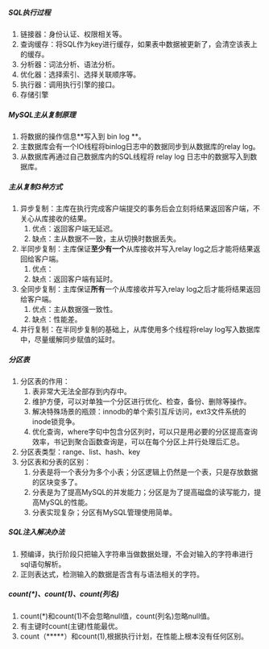 ##### SQL执行过程

1. 链接器：身份认证、权限相关等。
2. 查询缓存：将SQL作为key进行缓存，如果表中数据被更新了，会清空该表上的缓存。
3. 分析器：词法分析、语法分析。
4. 优化器：选择索引、选择关联顺序等。
5. 执行器：调用执行引擎的接口。
6. 存储引擎

##### MySQL主从复制原理

1. 将数据的操作信息**写入到 bin log **。
2. 主数据库会有一个IO线程将binlog日志中的数据同步到从数据库的relay log。
3. 从数据库再通过自己数据库内的SQL线程将 relay log 日志中的数据写入到数据库。

##### 主从复制3种方式

1. 异步复制：主库在执行完成客户端提交的事务后会立刻将结果返回客户端，不关心从库接收的结果。
   1. 优点：返回客户端无延迟。
   2. 缺点：主从数据不一致，主从切换时数据丢失。
2. 半同步复制：主库保证**至少有一个**从库接收并写入relay log之后才能将结果返回给客户端。
   1. 优点：
   2. 缺点：返回客户端有延时。
3. 全同步复制：主库保证**所有**一个从库接收并写入relay log之后才能将结果返回给客户端。
   1. 优点：主从数据强一致性。
   2. 缺点：性能差。
4. 并行复制：在半同步复制的基础上，从库使用多个线程将relay log写入数据库中，尽量缓解同步赋值的延时。

##### 分区表

1. 分区表的作用：
   1. 表非常大无法全部存到内存中。
   2. 维护方便，可以对单独一个分区进行优化、检查，备份、删除等操作。
   3. 解决特殊场景的瓶颈：innodb的单个索引互斥访问，ext3文件系统的inode锁竞争。
   4. 优化查询，where字句中包含分区列时，可以只是用必要的分区提高查询效率，书记到聚合函数查询是，可以在每个分区上并行处理后汇总。
2. 分区表类型：range、list、hash、key
3. 分区表和分表的区别：
   1. 分表是将一个表分为多个小表；分区逻辑上仍然是一个表，只是存放数据的区块变多了。
   2. 分表是为了提高MySQL的并发能力；分区是为了提高磁盘的读写能力，提高MySQL的性能。
   3. 分表实现复杂；分区有MySQL管理使用简单。

##### SQL注入解决办法

1. 预编译，执行阶段只把输入字符串当做数据处理，不会对输入的字符串进行sql语句解析。
2. 正则表达式，检测输入的数据是否含有与语法相关的字符。

##### count(*)、count(1)、count(列名)

1. count(*)和count(1)不会忽略null值，count(列名)忽略null值。
2. 有主键时count(主键)性能最优。
3. count（*****）和count(1),根据执行计划，在性能上根本没有任何区别。

